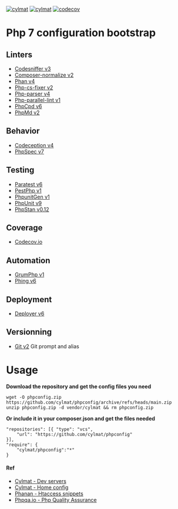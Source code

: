 [![cylmat](https://github.com/cylmat/phpconfig/actions/workflows/main.yml/badge.svg)](https://github.com/cylmat/phpconfig/actions/workflows/main.yml)
[![cylmat](https://circleci.com/gh/cylmat/phpconfig.svg?style=shield)](https://circleci.com/gh/cylmat/phpconfig)
[![codecov](https://codecov.io/gh/cylmat/phpconfig/branch/main/graph/badge.svg?token=H8N2JE4E7J)](https://codecov.io/gh/cylmat/phpconfig)

# Php 7 configuration bootstrap

## Linters
* [Codesniffer v3](https://github.com/squizlabs/PHP_CodeSniffer)
* [Composer-normalize v2](https://github.com/ergebnis/composer-normalize)
* [Phan v4](https://github.com/phan/phan/wiki)
* [Php-cs-fixer v2](https://cs.symfony.com/)
* [Php-parser v4](https://github.com/nikic/PHP-Parser)
* [Php-parallel-lint v1](https://github.com/php-parallel-lint/PHP-Parallel-Lint)
* [PhpCpd v6](https://github.com/sebastianbergmann/phpcpd)
* [PhpMd v2](https://phpmd.org)

## Behavior
* [Codeception v4](https://codeception.com)
* [PhpSpec v7](http://www.phpspec.net)

## Testing
* [Paratest v6](https://github.com/paratestphp/paratest)
* [PestPhp v1](https://pestphp.com/)
* [PhpunitGen v1](https://phpunitgen.io/)
* [PhpUnit v9](https://phpunit.de/)
* [PhpStan v0.12](https://phpstan.org/)

## Coverage
* [Codecov.io](https://codecov.io/)

## Automation
* [GrumPhp v1](https://github.com/phpro/grumphp)
* [Phing v6](https://phing.info)

## Deployment
* [Deployer v6](https://deployer.org)

## Versionning
* [Git v2](http://git-scm.com) Git prompt and alias

Usage
=====
**Download the repository and get the config files you need**  
```
wget -O phpconfig.zip https://github.com/cylmat/phpconfig/archive/refs/heads/main.zip
unzip phpconfig.zip -d vendor/cylmat && rm phpconfig.zip
```

**Or include it in your composer.json and get the files needed**  
```
"repositories": [{ "type": "vcs", 
    "url": "https://github.com/cylmat/phpconfig"
}],
"require": {
    "cylmat/phpconfig":"*"
}
```

#### Ref
* [Cylmat - Dev servers](https://github.com/cylmat/phpserver)  
* [Cylmat - Home config](https://github.com/cylmat/homeconfig)  
* [Phanan - Htaccess snippets](https://github.com/phanan/htaccess)
* [Phpqa.io - Php Quality Assurance](https://phpqa.io)
